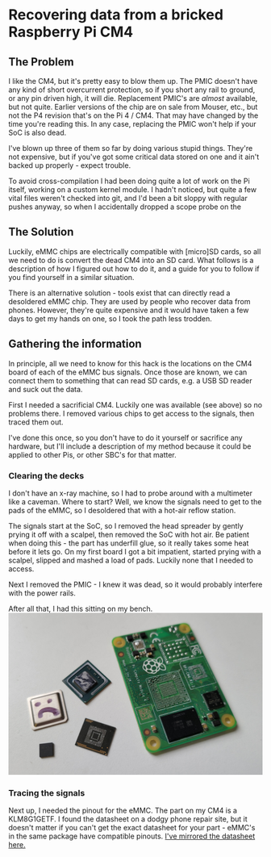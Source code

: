 # Recovering data from a bricked Raspberry Pi CM4

## The Problem
I like the CM4, but it's pretty easy to blow them up. The PMIC doesn't have any kind of short overcurrent protection, so if you short any rail to ground, or any pin driven high, it will die. Replacement PMIC's are *almost* available, but not quite. Earlier versions of the chip are on sale from Mouser, etc., but not the P4 revision that's on the Pi 4 / CM4. That may have changed by the time you're reading this. In any case, replacing the PMIC won't help if your SoC is also dead.

I've blown up three of them so far by doing various stupid things. They're not expensive, but if you've got some critical data stored on one and it ain't backed up properly - expect trouble.

To avoid cross-compilation I had been doing quite a lot of work on the Pi itself, working on a custom kernel module. I hadn't noticed, but quite a few vital files weren't checked into git, and I'd been a bit sloppy with regular pushes anyway, so when I accidentally dropped a scope probe on the 

## The Solution
Luckily, eMMC chips are electrically compatible with [micro]SD cards, so all we need to do is convert the dead CM4 into an SD card. What follows is a description of how I figured out how to do it, and a guide for you to follow if you find yourself in a similar situation.

There is an alternative solution - tools exist that can directly read a desoldered eMMC chip. They are used by people who recover data from phones. However, they're quite expensive and it would have taken a few days to get my hands on one, so I took the path less trodden. 

## Gathering the information
In principle, all we need to know for this hack is the locations on the CM4 board of each of the eMMC bus signals. Once those are known, we can connect them to something that can read SD cards, e.g. a USB SD reader and suck out the data.

First I needed a sacrificial CM4. Luckily one was available (see above) so no problems there. I removed various chips to get access to the signals, then traced them out.

I've done this once, so you don't have to do it yourself or sacrifice any hardware, but I'll include a description of my method because it could be applied to other Pis, or other SBC's for that matter.

### Clearing the decks
I don't have an x-ray machine, so I had to probe around with a multimeter like a caveman. Where to start? Well, we know the signals need to get to the pads of the eMMC, so I desoldered that with a hot-air reflow station. 

The signals start at the SoC, so I removed the head spreader by gently prying it off with a scalpel, then removed the SoC with hot air. Be patient when doing this - the part has underfill glue, so it really takes some heat before it lets go. On my first board I got a bit impatient, started prying with a scalpel, slipped and mashed a load of pads. Luckily none that I needed to access.

Next I removed the PMIC - I knew it was dead, so it would probably interfere with the power rails.

After all that, I had this sitting on my bench.
[![This is an image](images/parts-removed.jpg)](https://raw.githubusercontent.com/jeffmakes/pi-data-recovery/main/images/parts-removed.jpg)

### Tracing the signals
Next up, I needed the pinout for the eMMC. The part on my CM4 is a KLM8G1GETF. I found the datasheet on a dodgy phone repair site, but it doesn't matter if you can't get the exact datasheet for your part - eMMC's in the same package have compatible pinouts. [I've mirrored the datasheet here.](docs/KLMxGxJENB-B041-1.0.pdf?raw=1) 
